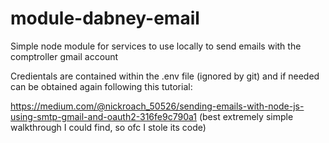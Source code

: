 # module-dabney-email
Simple node module for services to use locally to send emails with the comptroller gmail account


Credientals are contained within the .env file (ignored by git) 
and if needed can be obtained again following this tutorial:

https://medium.com/@nickroach_50526/sending-emails-with-node-js-using-smtp-gmail-and-oauth2-316fe9c790a1
(best extremely simple walkthrough I could find, so ofc I stole its code)
